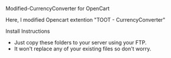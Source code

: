 Modified-CurrencyConverter for OpenCart

Here, I modified Opencart extention "TOOT - CurrencyConverter"

Install Instructions

* Just copy these folders to your server using your FTP.
* It won't replace any of your existing files so don't worry.
